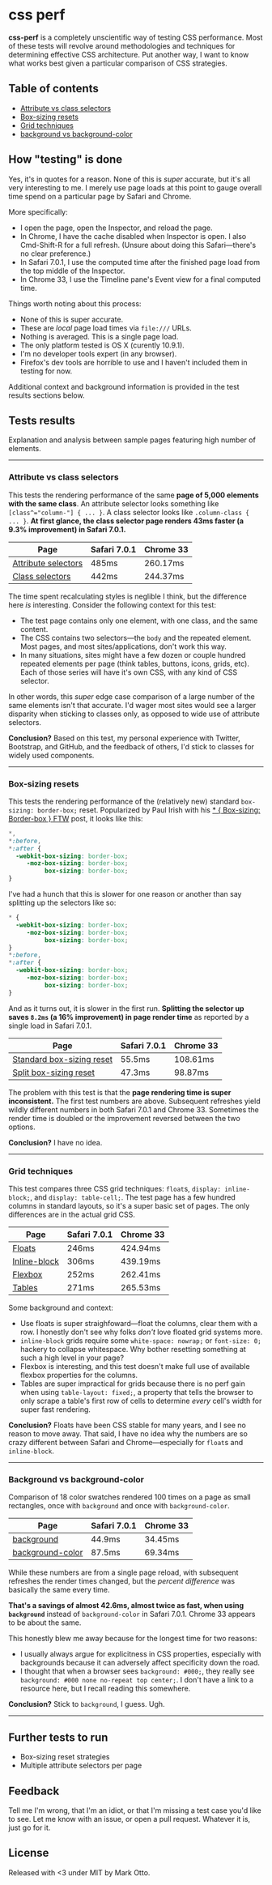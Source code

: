 # css perf

**css-perf** is a completely unscientific way of testing CSS performance. Most of these tests will revolve around methodologies and techniques for determining effective CSS architecture. Put another way, I want to know what works best given a particular comparison of CSS strategies.



## Table of contents

- [Attribute vs class selectors](#attribute-vs-class-selectors)
- [Box-sizing resets](#box-sizing-resets)
- [Grid techniques](#grid-techniques)
- [background vs background-color](#background-vs-background-color)



## How "testing" is done

Yes, it's in quotes for a reason. None of this is *super* accurate, but it's all very interesting to me. I merely use page loads at this point to gauge overall time spend on a particular page by Safari and Chrome.

More specifically:

* I open the page, open the Inspector, and reload the page.
* In Chrome, I have the cache disabled when Inspector is open. I also Cmd-Shift-R for a full refresh. (Unsure about doing this Safari—there's no clear preference.)
* In Safari 7.0.1, I use the computed time after the finished page load from the top middle of the Inspector.
* In Chrome 33, I use the Timeline pane's Event view for a final computed time.

Things worth noting about this process:

* None of this is super accurate.
* These are *local* page load times via `file:///` URLs.
* Nothing is averaged. This is a single page load.
* The only platform tested is OS X (curently 10.9.1).
* I'm no developer tools expert (in any browser).
* Firefox's dev tools are horrible to use and I haven't included them in testing for now.

Additional context and background information is provided in the test results sections below.


## Tests results

Explanation and analysis between sample pages featuring high number of elements.

---

### Attribute vs class selectors

This tests the rendering performance of the same **page of 5,000 elements with the same class**. An attribute selector looks something like `[class^="column-"] { ... }`. A class selector looks like `.column-class { ... }`. **At first glance, the class selector page renders 43ms faster (a 9.3% improvement) in Safari 7.0.1.**

| Page                                                            | Safari 7.0.1 | Chrome 33 |
|-----------------------------------------------------------------|--------------|-----------|
| [Attribute selectors](http://mdo.github.io/attribute-selectors/)| 485ms        | 260.17ms  |
| [Class selectors](http://mdo.github.io/class-selectors/)        | 442ms        | 244.37ms  |

The time spent recalculating styles is neglible I think, but the difference here *is* interesting. Consider the following context for this test:

- The test page contains only one element, with one class, and the same content.
- The CSS contains two selectors—the `body` and the repeated element. Most pages, and most sites/applications, don't work this way.
- In many situations, sites might have a few dozen or couple hundred repeated elements per page (think tables, buttons, icons, grids, etc). Each of those series will have it's own CSS, with any kind of CSS selector.

In other words, this *super* edge case comparison of a large number of the same elements isn't that accurate. I'd wager most sites would see a larger disparity when sticking to classes only, as opposed to wide use of attribute selectors.

**Conclusion?** Based on this test, my personal experience with Twitter, Bootstrap, and GitHub, and the feedback of others, I'd stick to classes for widely used components.

---

### Box-sizing resets

This tests the rendering performance of the (relatively new) standard `box-sizing: border-box;` reset. Popularized by Paul Irish with his [* { Box-sizing: Border-box } FTW](http://www.paulirish.com/2012/box-sizing-border-box-ftw/) post, it looks like this:

```css
*,
*:before,
*:after {
  -webkit-box-sizing: border-box;
     -moz-box-sizing: border-box;
          box-sizing: border-box;
}
```

I've had a hunch that this is slower for one reason or another than say splitting up the selectors like so:

```css
* {
  -webkit-box-sizing: border-box;
     -moz-box-sizing: border-box;
          box-sizing: border-box;
}
*:before,
*:after {
  -webkit-box-sizing: border-box;
     -moz-box-sizing: border-box;
          box-sizing: border-box;
}
```

And as it turns out, it is slower in the first run. **Splitting the selector up saves `8.2ms` (a 16% improvement) in page render time** as reported by a single load in Safari 7.0.1.

| Page                                                                      | Safari 7.0.1 | Chrome 33 |
|---------------------------------------------------------------------------|--------------|-----------|
| [Standard box-sizing reset](http://mdo.github.io/box-sizing-reset/)       | 55.5ms       | 108.61ms  |
| [Split box-sizing reset](http://mdo.github.io/box-sizing-reset-separate/) | 47.3ms       | 98.87ms   |

The problem with this test is that the **page rendering time is super inconsistent.** The first test numbers are above. Subsequent refreshes yield wildly different numbers in both Safari 7.0.1 and Chrome 33. Sometimes the render time is doubled or the improvement reversed between the two options.

**Conclusion?** I have no idea.

---

### Grid techniques

This test compares three CSS grid techniques: `float`s, `display: inline-block;`, and `display: table-cell;`. The test page has a few hundred columns in standard layouts, so it's a super basic set of pages. The only differences are in the actual grid CSS.

| Page                                                    | Safari 7.0.1 | Chrome 33 |
|---------------------------------------------------------|--------------|-----------|
| [Floats](http://mdo.github.io/grid-floats/)             | 246ms        | 424.94ms  |
| [Inline-block](http://mdo.github.io/grid-inline-block/) | 306ms        | 439.19ms  |
| [Flexbox](http://mdo.github.io/grid-flexbox/)           | 252ms        | 262.41ms  |
| [Tables](http://mdo.github.io/grid-tables/)             | 271ms        | 265.53ms  |

Some background and context:

- Use floats is super straighfoward—float the columns, clear them with a row. I honestly don't see why folks *don't* love floated grid systems more.
- `inline-block` grids require some `white-space: nowrap;` or `font-size: 0;` hackery to collapse whitespace. Why bother resetting something at such a high level in your page?
- Flexbox is interesting, and this test doesn't make full use of available flexbox properties for the columns.
- Tables are super impractical for grids because there is no perf gain when using `table-layout: fixed;`, a property that tells the browser to only scrape a table's first row of cells to determine *every* cell's width for super fast rendering.

**Conclusion?** Floats have been CSS stable for many years, and I see no reason to move away. That said, I have no idea why the numbers are so crazy different between Safari and Chrome—especially for `float`s and `inline-block`.

---

### Background vs background-color

Comparison of 18 color swatches rendered 100 times on a page as small rectangles, once with `background` and once with `background-color`.

| Page                                                       | Safari 7.0.1 | Chrome 33 |
|------------------------------------------------------------|--------------|-----------|
| [background](http://mdo.github.io/background/)             | 44.9ms       | 34.45ms   |
| [background-color](http://mdo.github.io/background-color/) | 87.5ms       | 69.34ms   |

While these numbers are from a single page reload, with subsequent refreshes the render times changed, but the *percent difference* was basically the same every time.

**That's a savings of almost 42.6ms, almost twice as fast, when using `background`** instead of `background-color` in Safari 7.0.1. Chrome 33 appears to be about the same.

This honestly blew me away because for the longest time for two reasons:

- I usually always argue for explicitness in CSS properties, especially with backgrounds because it can adversely affect specificity down the road.
- I thought that when a browser sees `background: #000;`, they really see `background: #000 none no-repeat top center;`. I don't have a link to a resource here, but I recall reading this somewhere.

**Conclusion?** Stick to `background`, I guess. Ugh.

---

## Further tests to run

- Box-sizing reset strategies
- Multiple attribute selectors per page



## Feedback

Tell me I'm wrong, that I'm an idiot, or that I'm missing a test case you'd like to see. Let me know with an issue, or open a pull request. Whatever it is, just go for it.



## License

Released with <3 under MIT by Mark Otto.
